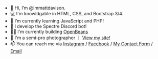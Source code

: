 - 👋 Hi, I’m @immattdavison.
- 💻 I'm knowldgable in HTML, CSS, and Bootstrap 3/4.
- 🌱 I’m currently learning JavaScript and PHP!
- 🤖 I develop the Spectre Discord bot!
- 👷‍♂️ I'm currently building [OpenBeans](https://github.com/mjdob/openbeans)
- 📸 I'm a semi-pro photographer &#65372; <a href="https://www.mjdonlineuk.com" target="_blank">View my site!</a>
- 📫 You can reach me via <a href="https://www.instagram.com/mjd.online" target="_blank">Instagram</a> / <a href="https://www.facebook.com/photographymjd" target="_blank">Facebook</a> / <a href="https://www.mjdonlineuk.com/contact-us" target="_blank">My Contact Form</a> / <a href="mailto:matt@spectrebot.net" target="_blank">Email</a>

